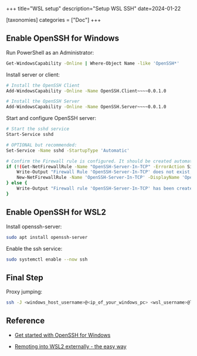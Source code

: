 +++
title="WSL setup"
description="Setup WSL SSH"
date=2024-01-22

[taxonomies]
categories = ["Doc"]
+++

## Enable OpenSSH for Windows

Run PowerShell as an Administrator:

```sh
Get-WindowsCapability -Online | Where-Object Name -like 'OpenSSH*'
```

Install server or client:

```sh
# Install the OpenSSH Client
Add-WindowsCapability -Online -Name OpenSSH.Client~~~~0.0.1.0

# Install the OpenSSH Server
Add-WindowsCapability -Online -Name OpenSSH.Server~~~~0.0.1.0
```

Start and configure OpenSSH server:

```sh
# Start the sshd service
Start-Service sshd

# OPTIONAL but recommended:
Set-Service -Name sshd -StartupType 'Automatic'

# Confirm the Firewall rule is configured. It should be created automatically by setup. Run the following to verify
if (!(Get-NetFirewallRule -Name "OpenSSH-Server-In-TCP" -ErrorAction SilentlyContinue | Select-Object Name, Enabled)) {
    Write-Output "Firewall Rule 'OpenSSH-Server-In-TCP' does not exist, creating it..."
    New-NetFirewallRule -Name 'OpenSSH-Server-In-TCP' -DisplayName 'OpenSSH Server (sshd)' -Enabled True -Direction Inbound -Protocol TCP -Action Allow -LocalPort 22
} else {
    Write-Output "Firewall rule 'OpenSSH-Server-In-TCP' has been created and exists."
}
```

## Enable OpenSSH for WSL2

Install openssh-server:

```sh
sudo apt install openssh-server
```

Enable the ssh service:

```sh
sudo systemctl enable --now ssh
```

## Final Step

Proxy jumping:

```sh
ssh -J <windows_host_username>@<ip_of_your_windows_pc> <wsl_username>@localhost
```

## Reference

- [Get started with OpenSSH for Windows](https://learn.microsoft.com/en-us/windows-server/administration/openssh/openssh_install_firstuse?tabs=powershell)

- [Remoting into WSL2 externally - the easy way](https://www.carteakey.dev/remoting-into-wsl2-externally-the-easy-way/)
